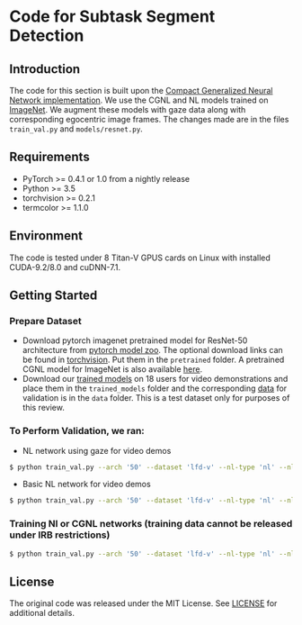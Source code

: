 # Code for Subtask Segment Detection

## Introduction

The code for this section is built upon the [Compact Generalized Neural Network implementation](https://github.com/KaiyuYue/cgnl-network.pytorch). We use the CGNL and NL models trained on [ImageNet](http://image-net.org/index). We augment these models with gaze data along with corresponding egocentric image frames. The changes made are in the files `train_val.py` and `models/resnet.py`.

## Requirements

  * PyTorch >= 0.4.1 or 1.0 from a nightly release
  * Python >= 3.5
  * torchvision >= 0.2.1
  * termcolor >= 1.1.0

## Environment

The code is tested under 8 Titan-V GPUS cards on Linux with installed CUDA-9.2/8.0 and cuDNN-7.1.

## Getting Started

### Prepare Dataset

  - Download pytorch imagenet pretrained model for ResNet-50 architecture from [pytorch model zoo](https://pytorch.org/docs/stable/model_zoo.html#module-torch.utils.model_zoo). The optional download links can be found in [torchvision](https://github.com/pytorch/vision/tree/master/torchvision/models). Put them in the `pretrained` folder. A pretrained CGNL model for ImageNet is also available [here](https://drive.google.com/file/d/1ezE6_tblZdoFZTYw24NJIaP_A5E0xduS/view?usp=sharing).
  - Download our [trained models](https://drive.google.com/drive/folders/11O_MrISibL89D7bJKWEm3E_ijl7vQJun?usp=sharing) on 18 users for video demonstrations and place them in the `trained_models` folder and the corresponding [data](https://drive.google.com/open?id=1P_xzCHrvOgGdbh49_PRrBYWofJ7rpZ-W) for validation is in the `data` folder. This is a test dataset only for purposes of this review.

### To Perform Validation, we ran:
- NL network using gaze for video demos
```bash
$ python train_val.py --arch '50' --dataset 'lfd-v' --nl-type 'nl' --nl-num 1 --warmup  --val 'dummy.list' --checkpoints trained_models/gaze-model-best.pth.tar  --valid --gaze --debug
```

- Basic NL network for video demos
```bash
$ python train_val.py --arch '50' --dataset 'lfd-v' --nl-type 'nl' --nl-num 1 --warmup  --val 'dummy.list' --checkpoints trained_models/nogaze-model-best.pth.tar  --valid --debug
```

### Training Nl or CGNL networks (training data cannot be released under IRB restrictions)

```bash
$ python train_val.py --arch '50' --dataset 'lfd-v' --nl-type 'nl' --nl-num 1 --warmup --train 'train.list' --gaze
```

## License

The original code was released under the MIT License. See [LICENSE](LICENSE) for additional details.

